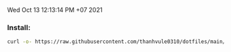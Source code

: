 
Wed Oct 13 12:13:14 PM +07 2021

### Install: 
```bash
curl -o- https://raw.githubusercontent.com/thanhvule0310/dotfiles/main/.scripts/dots.sh | bash
```
